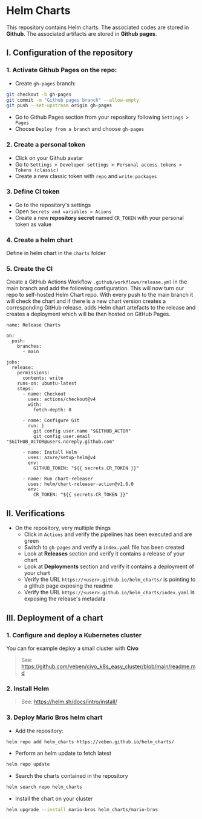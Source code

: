 # Helm Charts
This repository contains Helm charts.
The associated codes are stored in **Github**. The associated artifacts are stored in **Github pages**.

## I. Configuration of the repository
### 1. Activate Github Pages on the repo:
- Create `gh-pages` branch:
```sh
git checkout -b gh-pages
git commit -m "Github pages branch" --allow-empty
git push --set-upstream origin gh-pages
```
- Go to Github Pages section from your repository following `Settings > Pages`
- Choose `Deploy from a branch` and choose `gh-pages`

### 2. Create a personal token
- Click on your Github avatar
- Go to `Settings > Developer settings > Personal access tokens > Tokens (classic)`
- Create a new classic token with `repo` and `write:packages`

### 3. Define CI token
- Go to the repository's settings
- Open `Secrets and variables > Acions`
- Create a new **repository secret** named `CR_TOKEN` with your personal token as value

### 4. Create a helm chart
Define in helm chart in the `charts` folder

### 5. Create the CI
Create a GitHub Actions Workflow `.github/workflows/release.yml` in the main branch and add the following configuration. This will now turn our repo to self-hosted Helm Chart repo. With every push to the main branch it will check the chart and if there is a new chart version creates a corresponding GitHub release, adds Helm chart artefacts to the release and creates a deployment which will be then hosted on GitHub Pages.
```
name: Release Charts

on:
  push:
    branches:
      - main

jobs:
  release:
    permissions:
      contents: write
    runs-on: ubuntu-latest
    steps:
      - name: Checkout
        uses: actions/checkout@v4
        with:
          fetch-depth: 0

      - name: Configure Git
        run: |
          git config user.name "$GITHUB_ACTOR"
          git config user.email "$GITHUB_ACTOR@users.noreply.github.com"

      - name: Install Helm
        uses: azure/setup-helm@v4
        env:
          GITHUB_TOKEN: "${{ secrets.CR_TOKEN }}"

      - name: Run chart-releaser
        uses: helm/chart-releaser-action@v1.6.0
        env:
          CR_TOKEN: "${{ secrets.CR_TOKEN }}"
```

## II. Verifications
- On the repository, very multiple things
  - Click in `Actions` and verify the pipelines has been executed and are green
  - Switch to `gh-pages` and verify a `index.yaml` file has been created
  - Look at **Releases** section and verify it contains a release of your chart
  - Look at **Deployments** section and verify it contains a deployment of your chart
  - Verify the URL `https://<user>.github.io/helm_charts/` is pointing to a github page exposing the readme
  - Verify the URL `https://<user>.github.io/helm_charts/index.yaml` is exposing the release's metadata

## III. Deployment of a chart
### 1. Configure and deploy a Kubernetes cluster
You can for example deploy a small cluster with **Civo**
> See: https://github.com/veben/civo_k8s_easy_cluster/blob/main/readme.md

### 2. Install **Helm**
> See: https://helm.sh/docs/intro/install/

### 3. Deploy Mario Bros helm chart
- Add the repository:
```sh
helm repo add helm_charts https://veben.github.io/helm_charts/
```
- Perform an helm update to fetch latest
```sh
helm repo update
```
- Search the charts contained in the repository
```sh
helm search repo helm_charts
```
- Install the chart on your cluster
```sh
helm upgrade --install mario-bros helm_charts/mario-bros
```